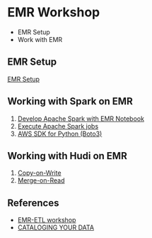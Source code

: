# EMR Workshop

- EMR Setup
- Work with EMR

## EMR Setup

[EMR Setup](./0-emr-setup.ipynb)

## Working with Spark on EMR

1. [Develop Apache Spark with EMR Notebook](./1-1-develop-spark-with-emr.ipynb)
1. [Execute Apache Spark jobs](./1-2-execute-spark-jobs.ipynb)
1. [AWS SDK for Python (Boto3)](./1-3-aws-sdk-for-python.ipynb)

## Working with Hudi on EMR

1. [Copy-on-Write](./1-copy-on-write.ipynb)
1. [Merge-on-Read](./2-merge-on-read.ipynb)

## References

- [EMR-ETL workshop](https://emr-etl.workshop.aws/)
- [CATALOGING YOUR DATA](https://serverless-data-lake-immersionday.workshop.aws/en/lab2-cat-etl-process-data/catalog.html)
